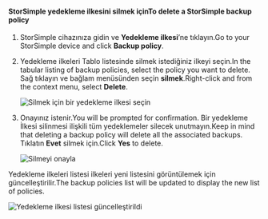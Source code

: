 
<!--author=alkohli last changed: 01/02/17-->

#### <a name="to-delete-a-storsimple-backup-policy"></a><span data-ttu-id="78082-101">StorSimple yedekleme ilkesini silmek için</span><span class="sxs-lookup"><span data-stu-id="78082-101">To delete a StorSimple backup policy</span></span>

1. <span data-ttu-id="78082-102">StorSimple cihazınıza gidin ve **Yedekleme ilkesi**’ne tıklayın.</span><span class="sxs-lookup"><span data-stu-id="78082-102">Go to your StorSimple device and click **Backup policy**.</span></span>

2. <span data-ttu-id="78082-103">Yedekleme ilkeleri Tablo listesinde silmek istediğiniz ilkeyi seçin.</span><span class="sxs-lookup"><span data-stu-id="78082-103">In the tabular listing of backup policies, select the policy you want to delete.</span></span> <span data-ttu-id="78082-104">Sağ tıklayın ve bağlam menüsünden seçin **silmek**.</span><span class="sxs-lookup"><span data-stu-id="78082-104">Right-click and from the context menu, select **Delete**.</span></span>

    ![Silmek için bir yedekleme ilkesi seçin](./media/storsimple-8000-delete-backup-policy/deletebupol1.png)

3. <span data-ttu-id="78082-106">Onayınız istenir.</span><span class="sxs-lookup"><span data-stu-id="78082-106">You will be prompted for confirmation.</span></span> <span data-ttu-id="78082-107">Bir yedekleme İlkesi silinmesi ilişkili tüm yedeklemeler silecek unutmayın.</span><span class="sxs-lookup"><span data-stu-id="78082-107">Keep in mind that deleting a backup policy will delete all the associated backups.</span></span> <span data-ttu-id="78082-108">Tıklatın **Evet** silmek için.</span><span class="sxs-lookup"><span data-stu-id="78082-108">Click **Yes** to delete.</span></span>

    ![Silmeyi onayla](./media/storsimple-8000-delete-backup-policy/deletebupol2.png)

<span data-ttu-id="78082-110">Yedekleme ilkeleri listesi ilkeleri yeni listesini görüntülemek için güncelleştirilir.</span><span class="sxs-lookup"><span data-stu-id="78082-110">The backup policies list will be updated to display the new list of policies.</span></span>

![Yedekleme ilkesi listesi güncelleştirildi](./media/storsimple-8000-delete-backup-policy/deletebupol5.png)